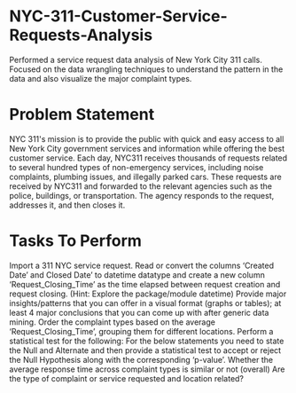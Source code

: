 # NYC-311-Customer-Service-Requests-Analysis
Performed  a service request data analysis of New York City 311 calls.  Focused  on the data wrangling techniques to understand the pattern in the data and also visualize the major complaint types.
# Problem Statement
NYC 311's mission is to provide the public with quick and easy access to all New York City government services and information while offering the best customer service. Each day, NYC311 receives thousands of requests related to several hundred types of non-emergency services, including noise complaints, plumbing issues, and illegally parked cars. These requests are received by NYC311 and forwarded to the relevant agencies such as the police, buildings, or transportation. The agency responds to the request, addresses it, and then closes it.
# Tasks To Perform 
Import a 311 NYC service request.
Read or convert the columns ‘Created Date’ and Closed Date’ to datetime datatype and create a new column ‘Request_Closing_Time’ as the time elapsed between request creation and request closing. (Hint: Explore the package/module datetime)
Provide major insights/patterns that you can offer in a visual format (graphs or tables); at least 4 major conclusions that you can come up with after generic data mining.
Order the complaint types based on the average ‘Request_Closing_Time’, grouping them for different locations.
Perform a statistical test for the following:
For the below statements you need to state the Null and Alternate and then provide a statistical test to accept or reject the Null Hypothesis along with the corresponding ‘p-value’.
Whether the average response time across complaint types is similar or not (overall)
Are the type of complaint or service requested and location related?
